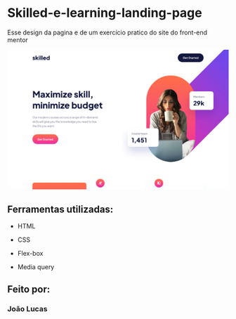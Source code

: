 # Skilled-e-learning-landing-page
Esse design da pagina e de um exercício pratico do site do front-end mentor

<a href="https://www.frontendmentor.io/challenges/skilled-elearning-landing-page-S1ObDrZ8q"><img src="img/desing-da-pagina-do-projetor.png" alt="desing da pagina"></a>

## Ferramentas utilizadas:

* HTML

* CSS

* Flex-box

* Media query

## Feito por:

### João Lucas
